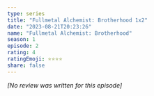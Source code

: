 ```yaml
---
type: series
title: "Fullmetal Alchemist: Brotherhood 1x2"
date: "2023-08-21T20:23:26"
name: "Fullmetal Alchemist: Brotherhood"
season: 1
episode: 2
rating: 4
ratingEmoji: ⭐️⭐️⭐️⭐️
share: false
---
```


_[No review was written for this episode]_
